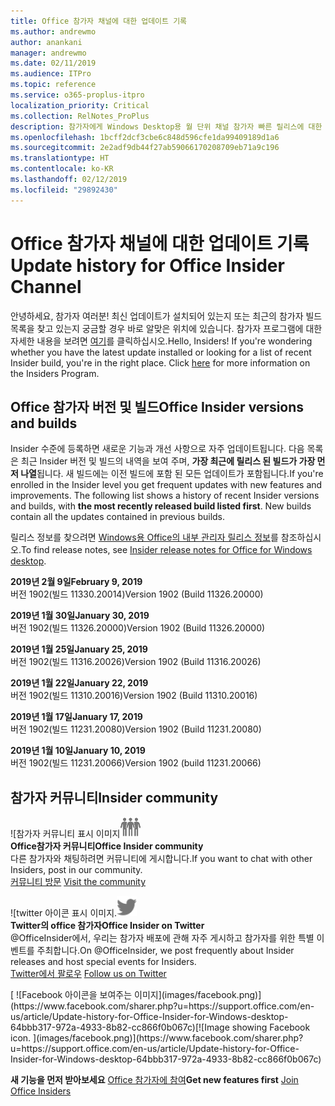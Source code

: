 ```yaml
---
title: Office 참가자 채널에 대한 업데이트 기록
ms.author: andrewmo
author: anankani
manager: andrewmo
ms.date: 02/11/2019
ms.audience: ITPro
ms.topic: reference
ms.service: o365-proplus-itpro
localization_priority: Critical
ms.collection: RelNotes_ProPlus
description: 참가자에게 Windows Desktop용 월 단위 채널 참가자 빠른 릴리스에 대한 업데이트 내역을 제공합니다.
ms.openlocfilehash: 1bcff2dcf3cbe6c848d596cfe1da99409189d1a6
ms.sourcegitcommit: 2e2adf9db44f27ab59066170208709eb71a9c196
ms.translationtype: HT
ms.contentlocale: ko-KR
ms.lasthandoff: 02/12/2019
ms.locfileid: "29892430"
---
```

# <a name="update-history-for-office-insider-channel"></a><span data-ttu-id="c8c81-103">Office 참가자 채널에 대한 업데이트 기록</span><span class="sxs-lookup"><span data-stu-id="c8c81-103">Update history for Office Insider Channel</span></span>

<span data-ttu-id="c8c81-p101">안녕하세요, 참가자 여러분! 최신 업데이트가 설치되어 있는지 또는 최근의 참가자 빌드 목록을 찾고 있는지 궁금할 경우 바로 알맞은 위치에 있습니다. 참가자 프로그램에 대한 자세한 내용을 보려면 [여기](https://insider.office.com/)를 클릭하십시오.</span><span class="sxs-lookup"><span data-stu-id="c8c81-p101">Hello, Insiders! If you're wondering whether you have the latest update installed or looking for a list of recent Insider build, you're in the right place. Click [here](https://insider.office.com/) for more information on the Insiders Program.</span></span>

## <a name="office-insider-versions-and-builds"></a><span data-ttu-id="c8c81-107">Office 참가자 버전 및 빌드</span><span class="sxs-lookup"><span data-stu-id="c8c81-107">Office Insider versions and builds</span></span>

<span data-ttu-id="c8c81-p102">Insider 수준에 등록하면 새로운 기능과 개선 사항으로 자주 업데이트됩니다. 다음 목록은 최근 Insider 버전 및 빌드의 내역을 보여 주며, **가장 최근에 릴리스 된 빌드가 가장 먼저 나열**됩니다. 새 빌드에는 이전 빌드에 포함 된 모든 업데이트가 포함됩니다.</span><span class="sxs-lookup"><span data-stu-id="c8c81-p102">If you're enrolled in the Insider level you get frequent updates with new features and improvements. The following list shows a history of recent Insider versions and builds, with **the most recently released build listed first**. New builds contain all the updates contained in previous builds.</span></span> 

<span data-ttu-id="c8c81-111">릴리스 정보를 찾으려면 [Windows용 Office의 내부 관리자 릴리스 정보](https://support.office.com/ko-KR/article/insider-release-notes-for-office-for-windows-desktop-523b3d33-8f46-4c79-b427-fdcf40c0b433)를 참조하십시오.</span><span class="sxs-lookup"><span data-stu-id="c8c81-111">To find release notes, see [Insider release notes for Office for Windows desktop](https://support.office.com/ko-KR/article/insider-release-notes-for-office-for-windows-desktop-523b3d33-8f46-4c79-b427-fdcf40c0b433).</span></span>

<span data-ttu-id="c8c81-112">**2019년 2월 9일**</span><span class="sxs-lookup"><span data-stu-id="c8c81-112">**February 9, 2019**</span></span><br/> <span data-ttu-id="c8c81-113">버전 1902(빌드 11330.20014)</span><span class="sxs-lookup"><span data-stu-id="c8c81-113">Version 1902 (Build 11326.20000)</span></span><br/> 

<span data-ttu-id="c8c81-114">**2019년 1월 30일**</span><span class="sxs-lookup"><span data-stu-id="c8c81-114">**January 30, 2019**</span></span><br/> <span data-ttu-id="c8c81-115">버전 1902(빌드 11326.20000)</span><span class="sxs-lookup"><span data-stu-id="c8c81-115">Version 1902 (Build 11326.20000)</span></span><br/> 

<span data-ttu-id="c8c81-116">**2019년 1월 25일**</span><span class="sxs-lookup"><span data-stu-id="c8c81-116">**January 25, 2019**</span></span><br/> <span data-ttu-id="c8c81-117">버전 1902(빌드 11316.20026)</span><span class="sxs-lookup"><span data-stu-id="c8c81-117">Version 1902 (Build 11316.20026)</span></span><br/> 

<span data-ttu-id="c8c81-118">**2019년 1월 22일**</span><span class="sxs-lookup"><span data-stu-id="c8c81-118">**January 22, 2019**</span></span><br/> <span data-ttu-id="c8c81-119">버전 1902(빌드 11310.20016)</span><span class="sxs-lookup"><span data-stu-id="c8c81-119">Version 1902 (Build 11310.20016)</span></span><br/> 

<span data-ttu-id="c8c81-120">**2019년 1월 17일**</span><span class="sxs-lookup"><span data-stu-id="c8c81-120">**January 17, 2019**</span></span><br/> <span data-ttu-id="c8c81-121">버전 1902(빌드 11231.20080)</span><span class="sxs-lookup"><span data-stu-id="c8c81-121">Version 1902 (Build 11231.20080)</span></span><br/>

<span data-ttu-id="c8c81-122">**2019년 1월 10일**</span><span class="sxs-lookup"><span data-stu-id="c8c81-122">**January 10, 2019**</span></span><br/> <span data-ttu-id="c8c81-123">버전 1902(빌드 11231.20066)</span><span class="sxs-lookup"><span data-stu-id="c8c81-123">Version 1902 (build 11231.20066)</span></span><br/> 


## <a name="insider-community"></a><span data-ttu-id="c8c81-124">참가자 커뮤니티</span><span class="sxs-lookup"><span data-stu-id="c8c81-124">Insider community</span></span>

<span data-ttu-id="c8c81-125">![참가자 커뮤니티 표시 이미지</span><span class="sxs-lookup"><span data-stu-id="c8c81-125">![Image showing insider community.</span></span> ](images/insidercommunity.png) <br/>
<span data-ttu-id="c8c81-126">**Office참가자 커뮤니티**</span><span class="sxs-lookup"><span data-stu-id="c8c81-126">**Office Insider community**</span></span><br/> <span data-ttu-id="c8c81-127">다른 참가자와 채팅하려면 커뮤니티에 게시합니다.</span><span class="sxs-lookup"><span data-stu-id="c8c81-127">If you want to chat with other Insiders, post in our community.</span></span><br/><span data-ttu-id="c8c81-128"> 
[커뮤니티 방문](https://go.microsoft.com/fwlink/?linkid=843493)</span><span class="sxs-lookup"><span data-stu-id="c8c81-128"> 
[Visit the community](https://go.microsoft.com/fwlink/?linkid=843493)</span></span><br/> 

<span data-ttu-id="c8c81-129">![twitter 아이콘 표시 이미지.</span><span class="sxs-lookup"><span data-stu-id="c8c81-129">![Image showing twitter icon.</span></span> ](images/twitter.png)<br/>
<span data-ttu-id="c8c81-130">**Twitter의 office 참가자**</span><span class="sxs-lookup"><span data-stu-id="c8c81-130">**Office Insider on Twitter**</span></span><br/> <span data-ttu-id="c8c81-131">@OfficeInsider에서, 우리는 참가자 배포에 관해 자주 게시하고 참가자를 위한 특별 이벤트를 주최합니다.</span><span class="sxs-lookup"><span data-stu-id="c8c81-131">On @OfficeInsider, we post frequently about Insider releases and host special events for Insiders.</span></span><br/><span data-ttu-id="c8c81-132"> 
[Twitter에서 팔로우](https://go.microsoft.com/fwlink/?linkid=717717)</span><span class="sxs-lookup"><span data-stu-id="c8c81-132"> 
[Follow us on Twitter](https://go.microsoft.com/fwlink/?linkid=717717)</span></span><br/> 

<span data-ttu-id="c8c81-133">
  [
  ![Facebook 아이콘을 보여주는 이미지](images/facebook.png)](https://www.facebook.com/sharer.php?u=https://support.office.com/en-us/article/Update-history-for-Office-Insider-for-Windows-desktop-64bbb317-972a-4933-8b82-cc866f0b067c)</span><span class="sxs-lookup"><span data-stu-id="c8c81-133">[![Image showing Facebook icon. ](images/facebook.png)](https://www.facebook.com/sharer.php?u=https://support.office.com/en-us/article/Update-history-for-Office-Insider-for-Windows-desktop-64bbb317-972a-4933-8b82-cc866f0b067c)</span></span>


<span data-ttu-id="c8c81-134">**새 기능을 먼저 받아보세요**
[Office 참가자에 참여](https://insider.office.com/)</span><span class="sxs-lookup"><span data-stu-id="c8c81-134">**Get new features first**
[Join Office Insiders](https://insider.office.com/)</span></span>